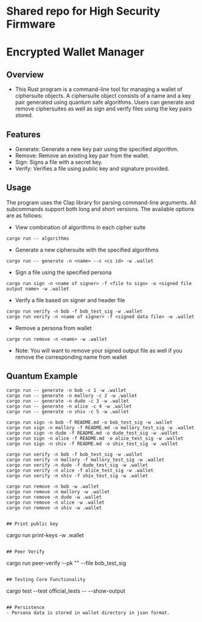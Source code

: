 # Shared repo for High Security Firmware

# Encrypted Wallet Manager

## Overview
- This Rust program is a command-line tool for managing a wallet of ciphersuite objects. A ciphersuite object consists of a name and a key pair generated using quantum safe algorithms. Users can generate and remove ciphersuites as well as sign and verify files using the key pairs stored.

## Features
- Generate: Generate a new key pair using the specified algorithm.
- Remove: Remove an existing key pair from the wallet.
- Sign: Signs a file with a secret key.
- Verify: Verifies a file using public key and signature provided.


## Usage
The program uses the Clap library for parsing command-line arguments. All subcommands support both long and short versions. The available options are as follows:

* View combination of algorithms in each cipher suite
```
cargo run -- algorithms
```

* Generate a new ciphersuite with the specified algorithms
```
cargo run -- generate -n <name> --c <cs id> -w .wallet
```

* Sign a file using the specified persona
```
cargo run sign -n <name of signer> -f <file to sign> -o <signed file output name> -w .wallet
```

* Verify a file based on signer and header file
```
cargo run verify -n bob -f bob_test_sig -w .wallet
cargo run verify -n <name of signer> -f <signed data file> -w .wallet
```

* Remove a persona from wallet
```
cargo run remove -n <name> -w .wallet
```

* Note: You will want to remove your signed output file as well if you remove the corresponding name from wallet

## Quantum Example
```
cargo run -- generate -n bob -c 1 -w .wallet
cargo run -- generate -n mallory -c 2 -w .wallet
cargo run -- generate -n dude -c 3 -w .wallet
cargo run -- generate -n alice -c 4 -w .wallet
cargo run -- generate -n shiv -c 5 -w .wallet
```
```
cargo run sign -n bob -f README.md -o bob_test_sig -w .wallet
cargo run sign -n mallory -f README.md -o mallory_test_sig -w .wallet
cargo run sign -n dude -f README.md -o dude_test_sig -w .wallet
cargo run sign -n alice -f README.md -o alice_test_sig -w .wallet
cargo run sign -n shiv -f README.md -o shiv_test_sig -w .wallet
```
```
cargo run verify -n bob -f bob_test_sig -w .wallet
cargo run verify -n mallory -f mallory_test_sig -w .wallet
cargo run verify -n dude -f dude_test_sig -w .wallet
cargo run verify -n alice -f alice_test_sig -w .wallet
cargo run verify -n shiv -f shiv_test_sig -w .wallet
```
```
cargo run remove -n bob -w .wallet
cargo run remove -n mallory -w .wallet
cargo run remove -n dude -w .wallet
cargo run remove -n alice -w .wallet
cargo run remove -n shiv -w .wallet
```
```

## Print public key
```
cargo run print-keys -w .wallet
```

## Peer Verify
```
cargo run peer-verify --pk "<Insert key and inclue enclosing brackets>" --file bob_test_sig 
```

## Testing Core Functionality
```
cargo test --test official_tests -- --show-output  
``` 

## Persistence
- Persona data is stored in wallet directory in json format. 
